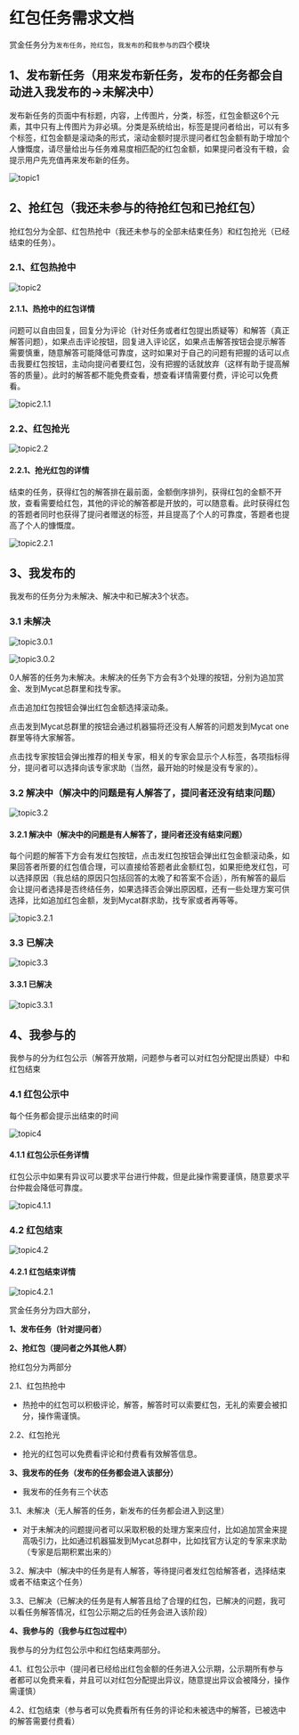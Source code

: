 # 红包任务需求文档
赏金任务分为`发布任务`，`抢红包`，`我发布的`和`我参与的`四个模块

## 1、发布新任务（用来发布新任务，发布的任务都会自动进入我发布的->未解决中）
发布新任务的页面中有标题，内容，上传图片，分类，标签，红包金额这6个元素，其中只有上传图片为非必填。分类是系统给出，标签是提问者给出，可以有多个标签，红包金额是滚动条的形式，滚动金额时提示提问者红包金额有助于增加个人慷慨度，请尽量给出与任务难易度相匹配的红包金额，如果提问者没有干粮，会提示用户先充值再来发布新的任务。

![topic1](/doc/stories/images/topic1.png)

## 2、抢红包（我还未参与的待抢红包和已抢红包）
抢红包分为全部、红包热抢中（我还未参与的全部未结束任务）和红包抢光（已经结束的任务）。

### 2.1、红包热抢中
![topic2](/doc/stories/images/topic2.png)

#### 2.1.1、热抢中的红包详情
问题可以自由回复，回复分为评论（针对任务或者红包提出质疑等）和解答（真正解答问题），如果点击评论按钮，回复进入评论区，如果点击解答按钮会提示解答需要慎重，随意解答可能降低可靠度，这时如果对于自己的问题有把握的话可以点击我要红包按钮，主动向提问者要红包，没有把握的话就放弃（这样有助于提高解答的质量）。此时的解答都不能免费查看，想查看详情需要付费，评论可以免费看。

![topic2.1.1](/doc/stories/images/topic2.1.1.png)

### 2.2、红包抢光

![topic2.2](/doc/stories/images/topic2.2.png)


#### 2.2.1、抢光红包的详情
结束的任务，获得红包的解答排在最前面，金额倒序排列，获得红包的金额不开放，查看需要给红包，其他的评论的解答都是开放的，可以随意看。此时获得红包的答题者同时也获得了提问者赠送的标签，并且提高了个人的可靠度，答题者也提高了个人的慷慨度。

![topic2.2.1](/doc/stories/images/topic2.2.1.png)


## 3、我发布的
我发布的任务分为未解决、解决中和已解决3个状态。

### 3.1 未解决
![topic3.0.1](/doc/stories/images/topic3.0.1.png)

![topic3.0.2](/doc/stories/images/topic3.0.2.png)

0人解答的任务为未解决。未解决的任务下方会有3个处理的按钮，分别为追加赏金、发到Mycat总群里和找专家。

点击追加红包按钮会弹出红包金额选择滚动条。

点击发到Mycat总群里的按钮会通过机器猫将还没有人解答的问题发到Mycat one群里等待大家解答。

点击找专家按钮会弹出推荐的相关专家，相关的专家会显示个人标签，各项指标得分，提问者可以选择向该专家求助（当然，最开始的时候是没有专家的）。


### 3.2 解决中（解决中的问题是有人解答了，提问者还没有结束问题）

![topic3.2](/doc/stories/images/topic3.2.png)

#### 3.2.1 解决中（解决中的问题是有人解答了，提问者还没有结束问题）
每个问题的解答下方会有发红包按钮，点击发红包按钮会弹出红包金额滚动条，如果回答者所要的红包值合理，可以直接给答题者此金额红包，如果拒绝发红包，可以选择原因（我总结的原因只包括回答的太晚了和答案不合适），所有解答的最后会让提问者选择是否终结任务，如果选择否会弹出原因框，还有一些处理方案可供选择，比如追加红包金额，发到Mycat群求助，找专家或者再等等。

![topic3.2.1](/doc/stories/images/topic3.2.1.png)

### 3.3 已解决

![topic3.3](/doc/stories/images/topic3.3.png)

#### 3.3.1 已解决

![topic3.3.1](/doc/stories/images/topic3.3.1.png)

## 4、我参与的
我参与的分为红包公示（解答开放期，问题参与者可以对红包分配提出质疑）中和红包结束

### 4.1 红包公示中

每个任务都会提示出结束的时间

![topic4](/doc/stories/images/topic4.png)

#### 4.1.1 红包公示任务详情
红包公示中如果有异议可以要求平台进行仲裁，但是此操作需要谨慎，随意要求平台仲裁会降低可靠度。

![topic4.1.1](/doc/stories/images/topic4.1.1.png)

### 4.2 红包结束

![topic4.2](/doc/stories/images/topic4.2.png)

#### 4.2.1 红包结束详情

![topic4.2.1](/doc/stories/images/topic4.2.1.png)

赏金任务分为四大部分，

**1、发布任务（针对提问者）**

**2、抢红包（提问者之外其他人群）**

抢红包分为两部分

2.1、红包热抢中
* 热抢中的红包可以积极评论，解答，解答时可以索要红包，无礼的索要会被扣分，操作需谨慎。

2.2、红包抢光
* 抢光的红包可以免费看评论和付费看有效解答信息。

**3、我发布的任务（发布的任务都会进入该部分）**
* 我发布的任务有三个状态

3.1、未解决（无人解答的任务，新发布的任务都会进入到这里）
* 对于未解决的问题提问者可以采取积极的处理方案来应付，比如追加赏金来提高吸引力，比如通过机器猫发到Mycat总群中，比如找官方认定的专家来求助（专家是后期积累出来的）

3.2、解决中（解决中的任务是有人解答，等待提问者发红包给解答者，选择结束或者不结束这个任务）

3.3、已解决（已解决的任务是有人解答且给了合理的红包，已解决的问题，我可以看任务解答情况，红包公示期之后的任务会进入该阶段）

**4、我参与的（我参与红包过程中）**

我参与的分为红包公示中和红包结束两部分。

4.1、红包公示中（提问者已经给出红包金额的任务进入公示期，公示期所有参与者都可以免费来看，并且可以对红包分配提出异议，随意提出异议会被降分，操作需谨慎）

4.2、红包结束（参与者可以免费看所有任务的评论和未被选中的解答，已被选中的解答需要付费看）




